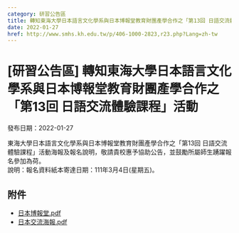 ```yaml
---
category: 研習公告區
title: 轉知東海大學日本語言文化學系與日本博報堂教育財團產學合作之「第13回 日語交流體驗課程」活動
date: 2022-01-27
href: http://www.smhs.kh.edu.tw/p/406-1000-2823,r23.php?Lang=zh-tw
---
```


# [研習公告區] 轉知東海大學日本語言文化學系與日本博報堂教育財團產學合作之「第13回 日語交流體驗課程」活動

發布日期：2022-01-27

<div><div></div><div>東海大學日本語言文化學系與日本博報堂教育財團產學合作之「第13回 日語交流體驗課程」活動海報及報名說明，敬請貴校惠予協助公告，並鼓勵所屬師生踴躍報名參加為荷。<br> 說明：報名資料紙本寄達日期：111年3月4日(星期五)。</div></div>

## 附件

- [日本博報堂.pdf](https://www.smhs.kh.edu.tw/var/file/0/1000/attach/10/pta_2520_1675564_62745.pdf)
- [日本交流海報.pdf](https://www.smhs.kh.edu.tw/var/file/0/1000/attach/10/pta_2521_2296526_62746.pdf)
